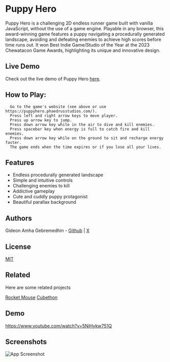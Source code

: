 
# Puppy Hero

Puppy Hero is a challenging 2D endless runner game built with vanilla JavaScript, without the use of a game engine. Playable in any browser, this award-winning game features a puppy navigating a procedurally generated landscape, avoiding and defeating enemies to achieve high scores before time runs out. It won Best Indie Game/Studio of the Year at the 2023 Chewatacon Game Awards, highlighting its unique and innovative design.


## Live Demo

Check out the live demo of Puppy Hero [here](https://puppyhero.phaedrusstudios.com/).


## How to Play:
      Go to the game's website (see above or use https://puppyhero.phaedrusstudios.com/).
      Press left and right arrow keys to move player.
      Press up arrow key to jump.
      Press down arrow key while in the air to dive and kill enemies.
      Press spacebar key when energy is full to catch fire and kill enemies.
      Press down arrow key while on the ground to sit and recharge energy faster.
      The game ends when the time expires or if you lose all your lives.


## Features

- Endless procedurally generated landscape
- Simple and intuitive controls
- Challenging enemies to kill
- Addictive gameplay
- Cute and cuddly puppy protagonist
- Beautiful parallax background


## Authors

Gideon Amha Gebremedhin - [Github](https://github.com/GideonAmhaG) | [X](https://x.com/GideonAmha)


## License

[MIT](https://choosealicense.com/licenses/mit/)


## Related

Here are some related projects

[Rocket Mouse](https://github.com/GideonAmhaG/rocket_mouse)
[Cubethon](https://github.com/GideonAmhaG/cubethon)


## Demo

https://www.youtube.com/watch?v=5NiHykw751Q


## Screenshots

![App Screenshot](https://github.com/GideonAmhaG/specialization_portfolio_project/blob/main/game_screenshot.png)

